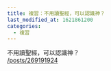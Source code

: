 ```yaml
---
title: 複習：不用讀聖經，可以認識神？
last_modified_at: 1621861200
categories:
  - 複習
---
```


<p>不用讀聖經，可以認識神？<br>
<a href="/posts/269191924" target="_blank">/posts/269191924</a></p>

<p>&nbsp;</p>

